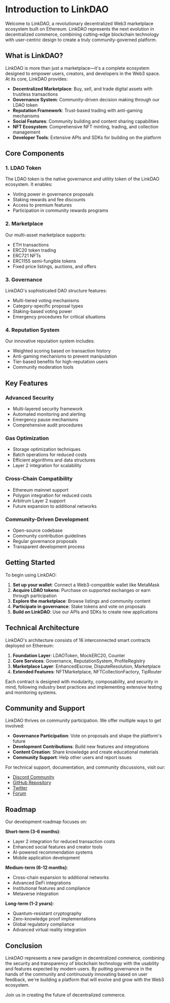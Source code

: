 # Introduction to LinkDAO

Welcome to LinkDAO, a revolutionary decentralized Web3 marketplace ecosystem built on Ethereum. LinkDAO represents the next evolution in decentralized commerce, combining cutting-edge blockchain technology with user-centric design to create a truly community-governed platform.

## What is LinkDAO?

LinkDAO is more than just a marketplace—it's a complete ecosystem designed to empower users, creators, and developers in the Web3 space. At its core, LinkDAO provides:

- **Decentralized Marketplace**: Buy, sell, and trade digital assets with trustless transactions
- **Governance System**: Community-driven decision making through our LDAO token
- **Reputation Framework**: Trust-based trading with anti-gaming mechanisms
- **Social Features**: Community building and content sharing capabilities
- **NFT Ecosystem**: Comprehensive NFT minting, trading, and collection management
- **Developer Tools**: Extensive APIs and SDKs for building on the platform

## Core Components

### 1. LDAO Token
The LDAO token is the native governance and utility token of the LinkDAO ecosystem. It enables:
- Voting power in governance proposals
- Staking rewards and fee discounts
- Access to premium features
- Participation in community rewards programs

### 2. Marketplace
Our multi-asset marketplace supports:
- ETH transactions
- ERC20 token trading
- ERC721 NFTs
- ERC1155 semi-fungible tokens
- Fixed price listings, auctions, and offers

### 3. Governance
LinkDAO's sophisticated DAO structure features:
- Multi-tiered voting mechanisms
- Category-specific proposal types
- Staking-based voting power
- Emergency procedures for critical situations

### 4. Reputation System
Our innovative reputation system includes:
- Weighted scoring based on transaction history
- Anti-gaming mechanisms to prevent manipulation
- Tier-based benefits for high-reputation users
- Community moderation tools

## Key Features

### Advanced Security
- Multi-layered security framework
- Automated monitoring and alerting
- Emergency pause mechanisms
- Comprehensive audit procedures

### Gas Optimization
- Storage optimization techniques
- Batch operations for reduced costs
- Efficient algorithms and data structures
- Layer 2 integration for scalability

### Cross-Chain Compatibility
- Ethereum mainnet support
- Polygon integration for reduced costs
- Arbitrum Layer 2 support
- Future expansion to additional networks

### Community-Driven Development
- Open-source codebase
- Community contribution guidelines
- Regular governance proposals
- Transparent development process

## Getting Started

To begin using LinkDAO:

1. **Set up your wallet**: Connect a Web3-compatible wallet like MetaMask
2. **Acquire LDAO tokens**: Purchase on supported exchanges or earn through participation
3. **Explore the marketplace**: Browse listings and community content
4. **Participate in governance**: Stake tokens and vote on proposals
5. **Build on LinkDAO**: Use our APIs and SDKs to create new applications

## Technical Architecture

LinkDAO's architecture consists of 16 interconnected smart contracts deployed on Ethereum:

1. **Foundation Layer**: LDAOToken, MockERC20, Counter
2. **Core Services**: Governance, ReputationSystem, ProfileRegistry
3. **Marketplace Layer**: EnhancedEscrow, DisputeResolution, Marketplace
4. **Extended Features**: NFTMarketplace, NFTCollectionFactory, TipRouter

Each contract is designed with modularity, composability, and security in mind, following industry best practices and implementing extensive testing and monitoring systems.

## Community and Support

LinkDAO thrives on community participation. We offer multiple ways to get involved:

- **Governance Participation**: Vote on proposals and shape the platform's future
- **Development Contributions**: Build new features and integrations
- **Content Creation**: Share knowledge and create educational materials
- **Community Support**: Help other users and report issues

For technical support, documentation, and community discussions, visit our:
- [Discord Community](#)
- [GitHub Repository](#)
- [Twitter](#)
- [Forum](#)

## Roadmap

Our development roadmap focuses on:

**Short-term (3-6 months)**:
- Layer 2 integration for reduced transaction costs
- Enhanced social features and creator tools
- AI-powered recommendation systems
- Mobile application development

**Medium-term (6-12 months)**:
- Cross-chain expansion to additional networks
- Advanced DeFi integrations
- Institutional features and compliance
- Metaverse integration

**Long-term (1-2 years)**:
- Quantum-resistant cryptography
- Zero-knowledge proof implementations
- Global regulatory compliance
- Advanced virtual reality integration

## Conclusion

LinkDAO represents a new paradigm in decentralized commerce, combining the security and transparency of blockchain technology with the usability and features expected by modern users. By putting governance in the hands of the community and continuously innovating based on user feedback, we're building a platform that will evolve and grow with the Web3 ecosystem.

Join us in creating the future of decentralized commerce.